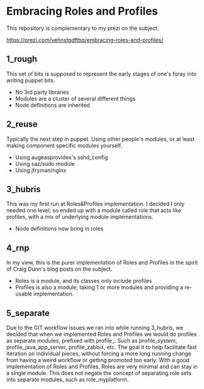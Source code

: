 # Embracing Roles and Profiles

This repository is complementary to my prezi on the subject.

https://prezi.com/yehnstgdftbq/embracing-roles-and-profiles/

## 1_rough

This set of bits is supposed to represent the early stages of one's foray
into writing puppet bits.

* No 3rd party libraries
* Modules are a cluster of several different things
* Node definitions are inherited

## 2_reuse

Typically the next step in puppet. Using other people's modules, or at least
making component specific modules yourself.

* Using augeasprovides's sshd_config
* Using saz/sudo module
* Using jfryman/nginx

## 3_hubris

This was my first run at Roles&Profiles implementation. I decided I only
needed one level, so ended up with a module called role that acts like
profiles, with a mix of underlying module implementations.

* Node definitions now bring in roles

## 4_rnp

In my view, this is the purer implementation of Roles and Profiles in the
spirit of Craig Dunn's blog posts on the subject.

* Roles is a module, and its classes only include profiles
* Profiles is also a module, taking 1 or more modules and providing a
   re-usable implementation.

## 5_separate

Due to the GIT workflow issues we ran into while running 3_hubris, we
decided that when we implemented Roles and Profiles we would do profiles
as separate modules, prefixed with profile_. Such as profile_system,
profile_java_app_server, profile_zabbix, etc.  The goal it to help
facilitate fast iteration on individual pieces, without forcing a more
long running change from having a weird workflow or getting promoted too
early.  With a good implementation of Roles and Profiles, Roles are very
minimal and can stay in a single module.  This does not negate the concept
of separating role sets into separate modules, such as role_myplatform.